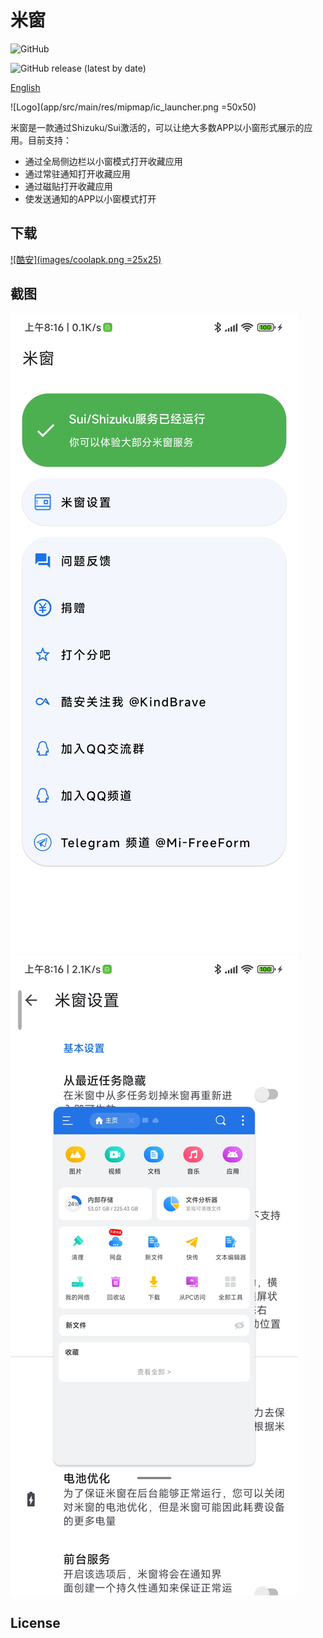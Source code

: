 # 米窗

![GitHub](https://img.shields.io/github/license/sunshine0523/Mi-FreeForm)

![GitHub release (latest by date)](https://img.shields.io/github/v/release/sunshine0523/Mi-FreeForm)

[English](README.md)

![Logo](app/src/main/res/mipmap/ic_launcher.png =50x50)

米窗是一款通过Shizuku/Sui激活的，可以让绝大多数APP以小窗形式展示的应用。目前支持：
- 通过全局侧边栏以小窗模式打开收藏应用
- 通过常驻通知打开收藏应用
- 通过磁贴打开收藏应用
- 使发送通知的APP以小窗模式打开

## 下载
[![酷安](images/coolapk.png =25x25)](https://www.coolapk.com/apk/com.sunshine.freeform)

## 截图
![Image](images/screenshot_1.jpg)
![Image](images/screenshot_2.jpg)

## License
